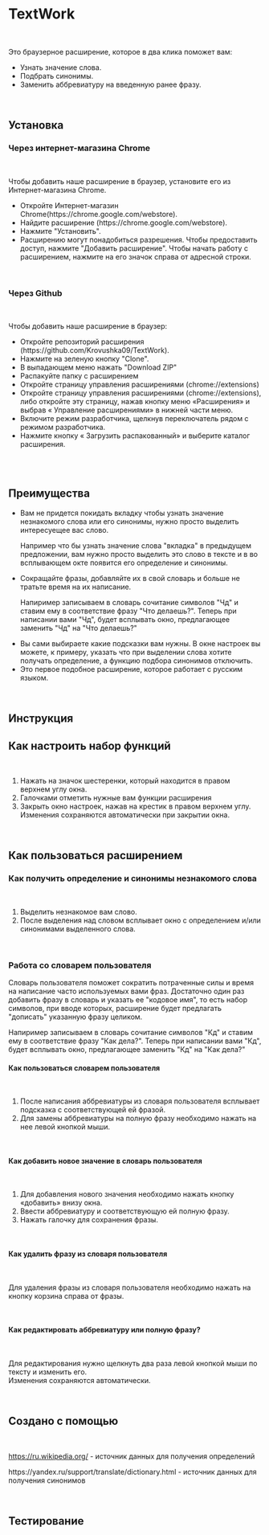 # TextWork
<br><p>Это браузерное расширение, которое в два клика поможет вам:
  <ul>
  <li>Узнать значение слова.</li>
  <li>Подбрать синонимы.</li>
  <li>Заменить аббревиатуру на введенную ранее фразу.</li>
  </ul>
</p><br>

## Установка 

### Через интернет-магазина Chrome

<br><p>Чтобы добавить наше расширение в браузер, установите его из Интернет-магазина Chrome.</p>
<ul>
  <li>Откройте Интернет-магазин Chrome(https://chrome.google.com/webstore).</li>
  <li>Найдите расширение (https://chrome.google.com/webstore).</li>
  <li>Нажмите "Установить".</li>
  <li>Расширению могут понадобиться разрешения. Чтобы предоставить доступ, нажмите "Добавить расширение".
 Чтобы начать работу с расширением, нажмите на его значок справа от адресной строки.</li>
 </ul><br>
 
 ### Через Github
 
 <br><p>Чтобы добавить наше расширение в браузер:</p>
<ul>
  <li> Откройте репозиторий расширения (https://github.com/Krovushka09/TextWork).</li>
  <li> Нажмите на зеленую кнопку "Clone".</li>
  <li>В выпадающем меню нажать "Download ZIP"</li>
  <li>Распакуйте папку с расширением</li>
  <li>Откройте страницу управления расширениями (chrome://extensions)</li>
  <li>Откройте страницу управления расширениями (chrome://extensions), либо откройте эту страницу, нажав кнопку меню «Расширения» и выбрав « Управление расширениями» в нижней части меню.</li>
  <li>Включите режим разработчика, щелкнув переключатель рядом с режимом разработчика.</li>
  <li>Нажмите кнопку « Загрузить распакованный» и выберите каталог расширения.</li>
 </ul><br><br>

## Преимущества 
 <ul>  
  <li><p>Вам не придется покидать вкладку чтобы узнать значение незнакомого слова или его синонимы, нужно просто выделить интересуещее вас слово.</p> <p>Например что бы узнать значение слова "вкладка" в предыдущем предложении, вам нужно просто выделить это слово в тексте и в во всплывающем окте появится его определение и синонимы.</p> </li>
  <li><p>Сокращайте фразы, добавляйте их в свой словарь и больше не тратьте время на их написание.</p><p>Напиример записываем в словарь сочитание символов "Чд" и ставим ему в соответствие фразу "Что делаешь?". Теперь при написании вами "Чд", будет всплывать окно, предлагающее заменить "Чд" на "Что делаешь?"</p></li>
  <li>Вы сами выбираете какие подсказки вам нужны. В окне настроек вы можете, к примеру, указать что при выделении слова хотите получать определение, а функцию подбора синонимов отключить. </li>
  <li>Это первое подобное расширение, которое работает с русским языком.</li>
 </ul></br> 
 
## Инструкция 

## Как настроить набор функций
<br>
<ol>
  <li>Нажать на значок шестеренки, который находится в правом верхнем углу окна.</li>
  <li>Галочками отметить нужные вам функции расширения</li>
  <li>Закрыть окно настроек, нажав на крестик в правом верхнем углу. Изменения сохраняются автоматически при закрытии окна.</li>
 </ol><br>
 
 ## Как пользоваться расширением
 
 ### Как получить определение и синонимы незнакомого слова
 
<br>
<ol>
  <li>Выделить незнакомое вам слово.</li>
  <li>После выделения над словом всплывает окно с определением и/или синонимами выделенного слова.</li>
</ol><br>

### Работа со словарем пользователя

<p>Словарь пользователя поможет сократить потраченные силы и время на написание часто используемых вами фраз. Достаточно один раз добавить фразу в словарь и указать ее "кодовое имя", то есть набор символов, при вводе которых, расширение будет предлагать "дописать" указанную фразу целиком.</p><p>Напиример записываем в словарь сочитание символов "Кд" и ставим ему в соответствие фразу "Как дела?". Теперь при написании вами "Кд", будет всплывать окно, предлагающее заменить "Кд" на "Как дела?"</p>

#### Как пользоваться словарем пользователя

<br>
<ol>
  <li>После написания аббревиатуры из словаря пользователя всплывает подсказка с соответствующей ей фразой.</li>
  <li>Для замены аббревиатуры на полную фразу необходимо нажать на нее левой кнопкой мыши.</li>
</ol><br>

#### Как добавить новое значение в словарь пользователя

<br>
<ol>
  <li>Для добавления нового значения необходимо нажать кнопку «добавить» внизу окна.</li>
  <li>Ввести аббревиатуру и соответствующую ей полную фразу.</li>
  <li>Нажать галочку для сохранения фразы.</li>
</ol><br>

#### Как удалить фразу из словаря пользователя 

<br><p>Для удаления фразы из словаря пользователя необходимо нажать на кнопку корзина справа от фразы.</p><br>

#### Как редактировать аббревиатуру или полную фразу?

<br><p>Для редактирования нужно щелкнуть два раза левой кнопкой мыши по тексту и изменить его.<br>
Изменения сохраняются автоматически.</p><br>

## Создано с помощью
<br><p>https://ru.wikipedia.org/ - источник данных для получения определений</p>
<p>https://yandex.ru/support/translate/dictionary.html - источник данных для получения синонимов</p><br>

## Тестирование
